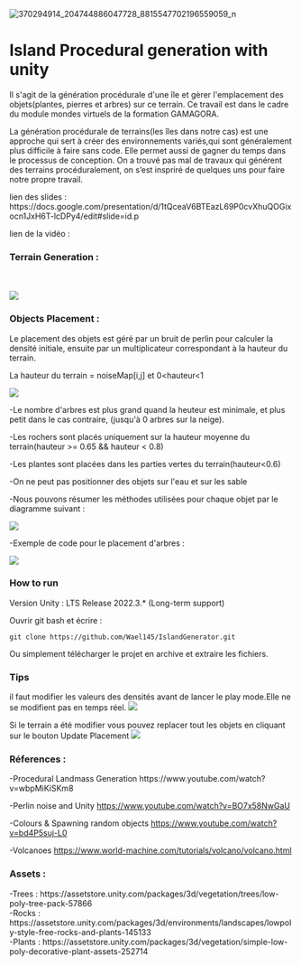 
![370294914_204744886047728_8815547702196559059_n](https://github.com/Wael145/IslandGenerator/assets/62157910/e5b1c8e4-17b7-48fb-8050-08ce3743572d)

<div>
<h1>Island Procedural generation with unity</h1>	
Il s'agit de la génération procédurale d'une île et gèrer l'emplacement des objets(plantes, pierres et arbres) sur ce terrain. Ce travail est dans le cadre du module mondes virtuels de la formation GAMAGORA.

<p>La génération procédurale de terrains(les îles dans notre cas) est une approche qui sert à créer des environnements variés,qui sont généralement plus difficile à faire sans code. Elle permet aussi de gagner du temps dans le processus de conception. On a trouvé pas mal de travaux qui générent des terrains procéduralement, on s’est inspriré de quelques uns pour faire notre propre travail.</p>
</div>
<div>
  lien des slides :
	https://docs.google.com/presentation/d/1tQceaV6BTEazL69P0cvXhuQOGixocn1JxH6T-lcDPy4/edit#slide=id.p
	
  lien de la vidéo : 

</div>
<div>
  <h3>Terrain Generation :</h3>
    <br><br>
<img src = "https://github.com/Wael145/IslandGenerator/assets/144930233/0546fa90-8d28-4820-bef7-302cb70b4263">
</div>
<div>
  <h3>Objects Placement :</h3>
   


</div>
Le placement des objets est géré par un bruit de perlin pour calculer la densité initiale, ensuite par un multiplicateur correspondant à la hauteur du terrain.

La hauteur du terrain = noiseMap[i,j] et 0<hauteur<1

<img src="https://github.com/Wael145/IslandGenerator/assets/62157910/4c857340-0283-43d7-b567-e9b1dd4a86ed">

-Le nombre d'arbres est plus grand quand la heuteur est minimale, et plus petit dans le cas contraire, (jusqu'à 0 arbres sur la neige).

-Les rochers sont placés uniquement sur la hauteur moyenne du terrain(hauteur >= 0.65 && hauteur < 0.8)

-Les plantes sont placées dans les parties vertes du terrain(hauteur<0.6)

-On ne peut pas positionner des objets sur l'eau et sur les sable

-Nous pouvons résumer les méthodes utilisées pour chaque objet par le diagramme suivant : 

<img src="https://github.com/Wael145/IslandGenerator/assets/62157910/d64815e6-9be1-43e7-a69b-f4b4f9a65595">

-Exemple de code pour le placement d'arbres : 

<img src="https://github.com/Wael145/IslandGenerator/assets/62157910/2d0aa3af-a3d1-4f5b-b29a-956d49205f96">
<div>
  <h3>How to run</h3>
<p>Version Unity : LTS Release 2022.3.* (Long-term support)
	
Ouvrir git bash et écrire :
	
	git clone https://github.com/Wael145/IslandGenerator.git
Ou simplement télécharger le projet en archive et extraire les fichiers. 

<h3>Tips</h3>
il faut modifier les valeurs des densités avant de lancer le play mode.Elle ne se modifient pas en temps réel.
<img src="https://github.com/Wael145/IslandGenerator/assets/62157910/ce81eb15-5d30-4650-b508-8adda0c09c5d">

Si le terrain a été modifier vous pouvez replacer tout les objets en cliquant sur le bouton Update Placement
<img src="https://github.com/Wael145/IslandGenerator/assets/62157910/20817b2a-19e2-443f-8733-c80cc51d0465">
</p>
</div>
<div>
<h3>Réferences :</h3>
-Procedural Landmass Generation
https://www.youtube.com/watch?v=wbpMiKiSKm8
	
-Perlin noise and Unity
https://www.youtube.com/watch?v=BO7x58NwGaU

-Colours & Spawning random objects
https://www.youtube.com/watch?v=bd4P5suj-L0

-Volcanoes
https://www.world-machine.com/tutorials/volcano/volcano.html
<h3>Assets :</h3>
<p>
	-Trees : https://assetstore.unity.com/packages/3d/vegetation/trees/low-poly-tree-pack-57866
	<br>
	-Rocks : https://assetstore.unity.com/packages/3d/environments/landscapes/lowpoly-style-free-rocks-and-plants-145133
	<br>
	-Plants : https://assetstore.unity.com/packages/3d/vegetation/simple-low-poly-decorative-plant-assets-252714
</p>  
	<br><br>
</div>
